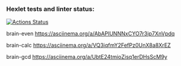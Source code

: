 ### Hexlet tests and linter status:
[![Actions Status](https://github.com/Goglich/python-project-49/actions/workflows/hexlet-check.yml/badge.svg)](https://github.com/Goglich/python-project-49/actions)

brain-even
https://asciinema.org/a/AbAPlUNNNxCYO7r3ip7XnVpdq

brain-calc
https://asciinema.org/a/VQ3iqfmY2FefPz0UnX8a8XrEZ

brain-gcd
https://asciinema.org/a/UbtE24tmioZisq1erDHsScM9y